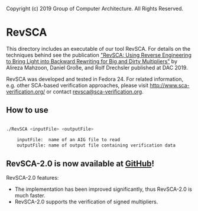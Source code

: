 Copyright (c) 2019 Group of Computer Architecture. All Rights Reserved.



# RevSCA

This directory includes an executable of our tool RevSCA. For details on the techniques behind see the publication ["RevSCA: Using Reverse Engineering to Bring Light into Backward Rewriting for Big and Dirty Multipliers"](http://www.informatik.uni-bremen.de/agra/doc/konf/2019DAC_RevSCA.pdf) by Alireza Mahzoon, Daniel Große, and Rolf Drechsler published at DAC 2019.

RevSCA was developed and tested in Fedora 24. For related information, e.g. other SCA-based verification approaches, please visit http://www.sca-verification.org/ or contact revsca@sca-verification.org.


## How to use


```bash

./RevSCA <inputFile> <outputFile>

	inputFile:  name of an AIG file to read
	outputFile: name of output file containing verification data
```

## RevSCA-2.0 is now available at [GitHub](https://github.com/amahzoon/revsca2)!

RevSCA-2.0 features:

* The implementation has been improved significantly, thus RevSCA-2.0 is much faster.
* RevSCA-2.0 supports the verification of signed multipliers.
